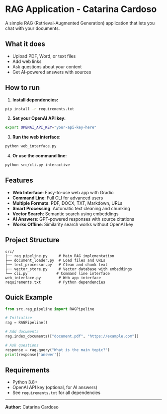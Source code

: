 # RAG Application - Catarina Cardoso

A simple RAG (Retrieval-Augmented Generation) application that lets you chat with your documents.

## What it does

- Upload PDF, Word, or text files
- Add web links
- Ask questions about your content
- Get AI-powered answers with sources

## How to run

1. **Install dependencies:**
```bash
pip install -r requirements.txt
```

2. **Set your OpenAI API key:**
```bash
export OPENAI_API_KEY="your-api-key-here"
```

3. **Run the web interface:**
```bash
python web_interface.py
```

4. **Or use the command line:**
```bash
python src/cli.py interactive
```

## Features

- **Web Interface**: Easy-to-use web app with Gradio
- **Command Line**: Full CLI for advanced users
- **Multiple Formats**: PDF, DOCX, TXT, Markdown, URLs
- **Smart Processing**: Automatic text cleaning and chunking
- **Vector Search**: Semantic search using embeddings
- **AI Answers**: GPT-powered responses with source citations
- **Works Offline**: Similarity search works without OpenAI key

## Project Structure

```
src/
├── rag_pipeline.py     # Main RAG implementation
├── document_loader.py  # Load files and URLs
├── text_processor.py   # Clean and chunk text
├── vector_store.py     # Vector database with embeddings
└── cli.py             # Command line interface
web_interface.py        # Web app interface
requirements.txt        # Python dependencies
```

## Quick Example

```python
from src.rag_pipeline import RAGPipeline

# Initialize
rag = RAGPipeline()

# Add documents
rag.index_documents(["document.pdf", "https://example.com"])

# Ask questions
response = rag.query("What is the main topic?")
print(response['answer'])
```

## Requirements

- Python 3.8+
- OpenAI API key (optional, for AI answers)
- See `requirements.txt` for all dependencies

---

**Author:** Catarina Cardoso